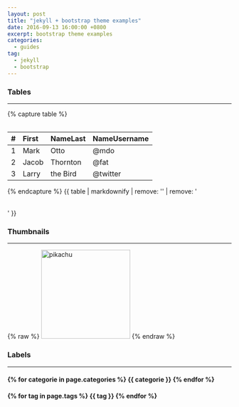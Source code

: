 ```yaml
---
layout: post
title: "jekyll + bootstrap theme examples"
date: 2016-09-13 16:00:00 +0800
excerpt: bootstrap theme examples
categories:
  - guides
tag:
  - jekyll
  - bootstrap
---
```


### Tables

---

<div class="row">
  <div class="col-md-6">
    <table class="table table-striped">
{% capture table %}

|\#|First|NameLast|NameUsername|
|---:|:---|:---|:---|
|1|Mark|Otto|@mdo|
|2|Jacob|Thornton|@fat|
|3|Larry|the Bird|@twitter|

{% endcapture %}
{{ table | markdownify | remove: '<table>' | remove: '</table>' }}
    </table>
  </div>
</div>

### Thumbnails

---

{% raw %}
<img src="/blog/assets/images/188915-pokemon-go/png/pikachu.png" class="img-thumbnail" alt="pikachu" height="200" width="200">
{% endraw %}

### Labels

---

<h4>
{% for categorie in page.categories %}
  <span class="label label-default">{{ categorie }}</span>
{% endfor %}
</h4>

<h4>
{% for tag in page.tags %}
  <span class="label label-info">{{ tag }}</span>
{% endfor %}
</h4>


